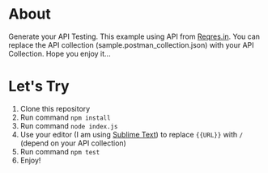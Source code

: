 # About 
Generate your API Testing. This example using API from [Reqres.in](https://reqres.in/). You can replace the API collection (sample.postman_collection.json) with your API Collection. Hope you enjoy it...

# Let's Try

 1. Clone this repository
 2. Run command `npm install`
 3. Run command `node index.js` 
 4. Use your editor (I am using [Sublime Text](https://www.sublimetext.com/)) to replace `{{URL}}` with `/` (depend on your API collection)
 5. Run command `npm test`
 6. Enjoy!
